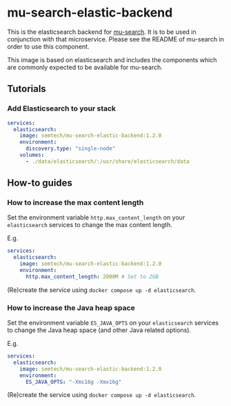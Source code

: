 # mu-search-elastic-backend

This is the elasticsearch backend for
[mu-search](https://github.com/mu-semtech/mu-search/).  It is to be
used in conjunction with that microservice.  Please see the README of
mu-search in order to use this component.

This image is based on elasticsearch and includes the components which
are commonly expected to be available for mu-search.

## Tutorials
### Add Elasticsearch to your stack

``` yaml
services:
  elasticsearch:
    image: semtech/mu-search-elastic-backend:1.2.0
    environment:
      discovery.type: "single-node"
    volumes:
      - ./data/elasticsearch/:/usr/share/elasticsearch/data
```

## How-to guides
### How to increase the max content length
Set the environment variable `http.max_content_length` on your `elasticsearch` services to change the max content length.

E.g.
```yaml
services:
  elasticsearch:
    image: semtech/mu-search-elastic-backend:1.2.0
    environment:
      http.max_content_length: 2000M # Set to 2GB
```

(Re)create the service using `docker compose up -d elasticsearch`.

### How to increase the Java heap space
Set the environment variable `ES_JAVA_OPTS` on your `elasticsearch` services to change the Java heap space (and other Java related options).

E.g.
```yaml
services:
  elasticsearch:
    image: semtech/mu-search-elastic-backend:1.2.0
    environment:
      ES_JAVA_OPTS: "-Xms16g -Xmx16g"
```

(Re)create the service using `docker compose up -d elasticsearch`.
